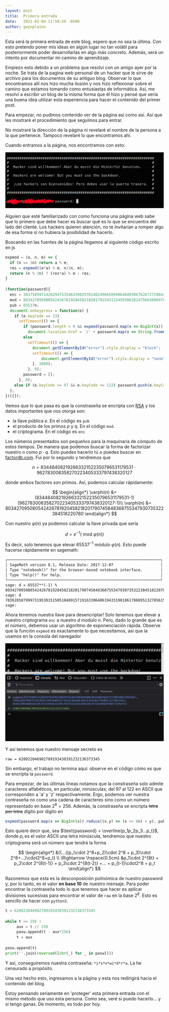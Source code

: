 ```yaml
---
layout: post
title:  Primera entrada
date:   2021-02-04 11:58:59 -0500
author: gwynplaine
---
```

Esta será la primera entrada de este blog, espero que no sea la última.
Con esto pretendo poner mis ideas en algún lugar no tan volátil para posteriormente poder desarrollarlas en algo más concreto. Además, será un intento por documentar mi camino de aprendizaje.

Empiezo esto debido a un problema que resolví con un amigo ayer por la noche. Se trata de la pagina web personal de un hacker que le sirve de archivo para los documentos de su antiguo blog. Observar lo que encontramos allí nos hizo mucha ilusión y nos hizo reflexionar sobre el camino que estamos tomando como entusiastas de informática. Así, me resolví a escribir un blog de la misma forma que él hizo y pensé que sería una buena idea utilizar esta experiencia para hacer el contenido del primer post.

Para empezar, no pudimos contenido ver de la página así como así. Así que les mostraré el procedimiento que seguímos para entrar.

No mostraré la dirección de la página ni revelaré el nombre de la persona a la que pertenece. Tampoco revelaré lo que encontramos ahí.

Cuando entramos a la página, nos encontramos con esto:

![figure1](/assets/img/firstpost/home.png)

Alguien que esté familiarizado con como funciona una página web sabe que lo primero que debe hacer es buscar qué es lo que se encuentra del lado del cliente. Los hackers quieren atención, no te invitarían a romper algo de esa forma si no hubiera la posibilidad de hacerlo.

Buscando en las fuentes de la página llegamos al siguiente código escrito en js

```javascript
expmod = (a, n, m) => {
  if (n == 1n) return a % m;
  res = expmod((a*a) % m, n/2n, m);
  return (n % 2n) ? (res*a) % m : res;
}

(function(password){
  enc = 383758997142829475354633982978140249665899064849306762672729644831336253n;
  mod = 803427095080542426781920458218201792543115459306281475663006978487720437n;
  pub = 65537n;
  document.onkeypress = function(e) {
    if (e.keyCode == 13)
      setTimeout(() => {
        if (password.length > 0 && expmod(password.map(x => BigInt(x)).reduce((x,y) => (x << 8n) + y), pub, mod) == enc)
          document.location.href = '/' + password.map(x => String.fromCharCode(x)).reduce((x,y) => x + y);
        else
          setTimeout(() => {
            document.getElementById("error").style.display = "block";
            setTimeout(() => {
                document.getElementById("error").style.display = "none";
            }, 1000);
          }, 0);
        password = [];
      }, 0);
    else if (e.keyCode >= 97 && e.keyCode <= 122) password.push(e.keyCode);
  };
})([]);

```

Vemos que lo que pasa es que la constraseña se encripta con [RSA](https://es.wikipedia.org/wiki/RSA#Algoritmo_RSA) y los datos importantes que nos otorga son:

+ la llave pública $e$. En el código es `pub`
+ el producto de los primos $p$ y $q$. En el código `mod`.
+ el criptograma. En el código es `enc`

Los números presentados son pequeños para la maquinaria de cómputo de estos tiempos. De manera que podemos buscar la forma de factorizar nuestro $n$ como $p\cdot q$. Esto puedes hacerlo tú o puedes buscar en [factordb.com](http://factordb.com). Fui por lo segundo y tendremos que

$$
n = 834484082192663321522350796531179531\cdot 962783008358270223405333797438320127
$$

donde ambos factores son primos. Así, podemos calcular rápidamente:

$$
\begin{align*}
\varphi(n) &= (834484082192663321522350796531179531-1)(962783008358270223405333797438320127-1)\\
\varphi(n) &= 803427095080542426781920458218201790745848368755347930735322384518220780
\end{align*}
$$

Con nuestro $\varphi(n)$ ya podemos calcular la llave privada que sería

$$
d = e^{-1} (\text{ mod }\varphi(n))
$$

Es decir, solo tenemos que elevar $65537^{-1}$ módulo $\varphi(n)$. Esto puede hacerse rápidamente en sagemath:

```
┌────────────────────────────────────────────────────────────────────┐
│ SageMath version 8.1, Release Date: 2017-12-07                     │
│ Type "notebook()" for the browser-based notebook interface.        │
│ Type "help()" for help.                                            │
└────────────────────────────────────────────────────────────────────┘
sage: d = 65537**(-1) % 803427095080542426781920458218201790745848368755347930735322384518220780
sage: d
783628587999731953015150518489157191633064061943319810617868951327856153
sage: 
```

Ahora tenemos nuestra llave para desencriptar! Solo tenemos que elevar a nuestro criptograma `enc` a nuestro $d$ modulo $n$. Pero, dado lo grande que es el número, debemos usar un algoritmo de exponenciación rápida. Observe que la función `expmod` es exactamente lo que necesitamos, así que la usamos en la consola del navegador

![figure2](/assets/img/firstpost/logexpo.png)

Y así tenemos que nuestro mensaje secreto es 

```
raw = 620022046902789193430391232136373345
```

Sin embargo, el trabajo no termina aquí: observe en el código cómo es que se encripta la `password`.

Para empezar, de las últimas líneas notamos que la constraseña solo admite caracteres alfabéticos, en particular, minúsculas; del $97$ al $122$ en ASCII que corresponden a 'a' y 'z' respectivamente. Ergo, podemos ver nuestra contraseña no como una cadena de caracteres sino como un número representado en base $2^8=256$. Además, la constraseña se encripta ~~letra por letra~~ dígito por dígito en

```javascript
expmod(password.map(x => BigInt(x)).reduce((x,y) => (x << 8n) + y), pub, mod)
```

Esto quiere decir que, sea $\text{password} = \overline{p_1p_2p_3...p_t}$, donde $p_i$ es el valor ASCII una letra minúscula, tendremos que nuestro criptograma será un número que tendrá la forma

$$
\begin{align*}
&((...((p_i\cdot 2^8+p_2)\cdot 2^8 + p_3)\cdot 2^8+...)\cdot2^8+p_t) \\
\Rightarrow \hspace{0.5cm} &p_1\cdot 2^{8t} + p_2\cdot 2^{8(t-1)} + p_3\cdot 2^{8(t-2)} +... + p_{t-1}\cdot2^8 + p_t
\end{align*}
$$

Razonemos que esta es la desconposición polinómica de nuestro $\text{password}$ y, por lo tanto, es el valor **en base 10** de nuestro mensaje. Para poder encontrar la contraseña todo lo que tenemos que hacer es aplicar divisiones sucesivas para encontrar el valor de `raw` en la base $2^8$. Esto es sencillo de hacer con `python3`.

```python
t = 620022046902789193430391232136373345

while t >= 256 :
     aux = t // 256
     pasw.append(t - aux*256)
     t = aux

pasw.append(t)
print(''.join(reversed([chr(_) for _ in pasw])))
```
Y así, conseguiremos nuestra contraseña: `*i*s*n*wi*d*r*a`. La he censurado a propósito.

Una vez hecho esto, ingresamos a la página y esta nos redirigirá hacia el contenido del blog.

Estoy pensando seriamente en 'proteger' esta primera entrada con el mismo método que uso esta persona. Como sea, veré si puedo hacerlo... y si tengo ganas. De momento, es todo por hoy.